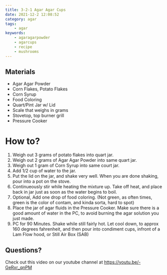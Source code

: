 ```yaml
---
title: 3-2-1 Agar Agar Cups
date: 2021-12-2 12:08:52
category: agar
tags:
    - agar
keywords:
    - agaragarpowder
    - agarcups
    - recipe
    - mushrooms
---
```


## Materials
* Agar Agar Powder
* Corn Flakes, Potato Flakes
* Corn Syrup
* Food Coloring
* Quart/Pint Jar w/ Lid
* Scale that weighs in grams
* Stovetop, top burner grill
* Pressure Cooker

# How to?
1. Weigh out 3 grams of potato flakes into quart jar.
2. Weigh out 2 grams of Agar Agar Powder into same quart jar.
3. Weigh out 1 gram of Corn Syrup into same court jar.
4. Add 1/2 cup of water to the jar.
5. Put the lid on the jar, and shake very well. When you are done shaking, pour into a pot on the stove.
6. Continueously stir while heating the mixture up. Take off heat, and place back in jar just as soon as the water begins to boil. 
7. Optional, Add one drop of food coloring. (Not green, as often times, green is the color of contam, and kinda sorta, hard to spot)
8. Place the jar of agar fluids in the Pressure Cooker. Make sure there is a good amount of water in the PC, to avoid burning the agar solution you just made.
9. PC for 90 Minutes. Shake while still fairly hot. Let cool down, to approx 160 degrees fahrenheit, and then pour into condiment cups, infront of a Lam Flow hood, or Still Air Box (SAB)

## Questions? 

Check out this video on our youtube channel at https://youtu.be/-GeRxr_qnPM